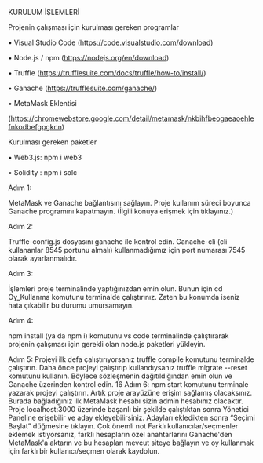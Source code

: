 KURULUM İŞLEMLERİ

Projenin çalışması için kurulması gereken programlar

• Visual Studio Code (https://code.visualstudio.com/download)

• Node.js / npm (https://nodejs.org/en/download)

• Truffle (https://trufflesuite.com/docs/truffle/how-to/install/)

• Ganache (https://trufflesuite.com/ganache/)

• MetaMask Eklentisi

(https://chromewebstore.google.com/detail/metamask/nkbihfbeogaeaoehlefnkodbefgpgknn)

Kurulması gereken paketler

• Web3.js: npm i web3

• Solidity : npm i solc

Adım 1:

MetaMask ve Ganache bağlantısını sağlayın. Proje kullanım süreci boyunca Ganache
programını kapatmayın. (İlgili konuya erişmek için tıklayınız.)

Adım 2:

Truffle-config.js dosyasını ganache ile kontrol edin. Ganache-cli (cli kullananlar 8545
portunu almalı) kullanmadığımız için port numarası 7545 olarak ayarlanmalıdır.

Adım 3:

İşlemleri proje terminalinde yaptığınızdan emin olun. Bunun için cd Oy_Kullanma
komutunu terminalde çalıştırınız. Zaten bu konumda iseniz hata çıkabilir bu durumu
umursamayın.

Adım 4:

npm install (ya da npm i) komutunu vs code terminalinde çalıştırarak projenin çalışması için
gerekli olan node.js paketleri yükleyin.

Adım 5:
Projeyi ilk defa çalıştırıyorsanız truffle compile komutunu terminalde çalıştırın. Daha önce
projeyi çalıştırıp kullandıysanız truffle migrate --reset komutunu kullanın. Böylece
sözleşmenin dağıtıldığından emin olun ve Ganache üzerinden kontrol edin.
16
Adım 6:
npm start komutunu terminale yazarak projeyi çalıştırın.
Artık proje arayüzüne erişim sağlamış olacaksınız. Burada bağladığınız ilk MetaMask hesabı
sizin admin hesabınız olacaktır. Proje localhost:3000 üzerinde başarılı bir şekilde çalıştıktan
sonra Yönetici Paneline erişebilir ve aday ekleyebilirsiniz. Adayları ekledikten sonra “Seçimi
Başlat” düğmesine tıklayın.
Çok önemli not
Farklı kullanıcılar/seçmenler eklemek istiyorsanız, farklı hesapların özel anahtarlarını
Ganache'den MetaMask'a aktarın ve bu hesapları mevcut siteye bağlayın ve oy kullanmak
için farklı bir kullanıcı/seçmen olarak kaydolun.

